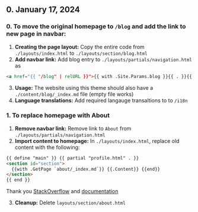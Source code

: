 ## 0. January 17, 2024

### 0. To move the original homepage to `/blog` and add the link to new page in navbar:

1. **Creating the page layout:** Copy the entire code from `./layouts/index.html` to `./layouts/section/blog.html`
2. **Add navbar link:** Add blog entry to `./layouts/partials/navigation.html` as
``` html
<a href="{{ "/blog" | relURL }}">{{ with .Site.Params.blog }}{{ . }}{{ else }}{{ i18n "blog" }}{{ end }}</a>
```
3. **Usage:** The website using this theme should also have a `./content/blog/_index.md` file (empty file works)
4. **Language translations:** Add required langauge transaltions to to `/i18n`

### 1. To replace homepage with About
1. **Remove navbar link:** Remove link to `About` from `./layouts/partials/navigation.html`
2. **Import content to homepage:** In `./layouts/index.html`, replace old content with the following:
```html
{{ define "main" }} {{ partial "profile.html" . }}
<section id="section">
  {{with .GetPage `about/_index.md`}} {{.Content}} {{end}}
</section>
{{ end }}
```
Thank you [StackOverflow](https://stackoverflow.com/questions/74247325/change-the-main-landing-page-of-my-hugo-blog) and [documentation](https://gohugo.io/methods/page/getpage/)

3. **Cleanup:** Delete `layouts/section/about.html`
